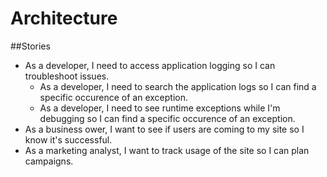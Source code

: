 # Architecture

##Stories
- As a developer, I need to access application logging so I can troubleshoot issues.
  - As a developer, I need to search the application logs so I can find a specific occurence of an exception.
  - As a developer, I need to see runtime exceptions while I'm debugging so I can find a specific occurence of an exception.
- As a business ower, I want to see if users are coming to my site so I know it's successful.
- As a marketing analyst, I want to track usage of the site so I can plan campaigns.